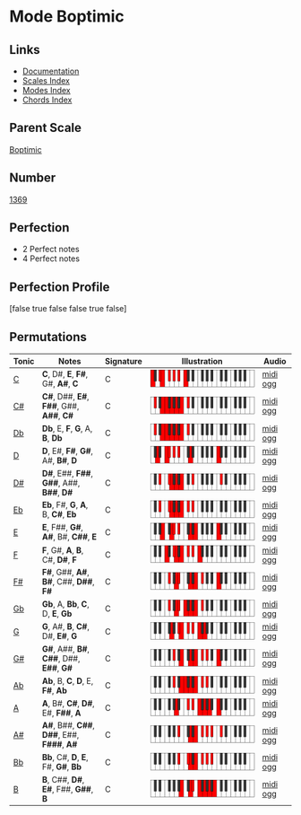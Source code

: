 # Mode Boptimic

## Links

- [Documentation](index.md)
- [Scales Index](Scales.md)
- [Modes Index](Modes.md)
- [Chords Index](Chords.md)

## Parent Scale

[Boptimic](ScaleBoptimic.md)

## Number

[1369](https://ianring.com/musictheory/scales/1369)

## Perfection

- 2 Perfect notes
- 4 Perfect notes

## Perfection Profile

[false true false false true false]

## Permutations

| Tonic | Notes | Signature | Illustration | Audio |
|-------|-------|-----------|--------------|-------|
| [C](ModeCNaturalBoptimic.md) | **C**, D#, **E**, **F#**, G#, **A#**, **C** | C | ![CNaturalBoptimic](ModeCNaturalBoptimic.png) | [midi](ModeCNaturalBoptimic.mid) [ogg](ModeCNaturalBoptimic.ogg) |
| [C#](ModeCSharpBoptimic.md) | **C#**, D##, **E#**, **F##**, G##, **A##**, **C#** | C | ![CSharpBoptimic](ModeCSharpBoptimic.png) | [midi](ModeCSharpBoptimic.mid) [ogg](ModeCSharpBoptimic.ogg) |
| [Db](ModeDFlatBoptimic.md) | **Db**, E, **F**, **G**, A, **B**, **Db** | C | ![DFlatBoptimic](ModeDFlatBoptimic.png) | [midi](ModeDFlatBoptimic.mid) [ogg](ModeDFlatBoptimic.ogg) |
| [D](ModeDNaturalBoptimic.md) | **D**, E#, **F#**, **G#**, A#, **B#**, **D** | C | ![DNaturalBoptimic](ModeDNaturalBoptimic.png) | [midi](ModeDNaturalBoptimic.mid) [ogg](ModeDNaturalBoptimic.ogg) |
| [D#](ModeDSharpBoptimic.md) | **D#**, E##, **F##**, **G##**, A##, **B##**, **D#** | C | ![DSharpBoptimic](ModeDSharpBoptimic.png) | [midi](ModeDSharpBoptimic.mid) [ogg](ModeDSharpBoptimic.ogg) |
| [Eb](ModeEFlatBoptimic.md) | **Eb**, F#, **G**, **A**, B, **C#**, **Eb** | C | ![EFlatBoptimic](ModeEFlatBoptimic.png) | [midi](ModeEFlatBoptimic.mid) [ogg](ModeEFlatBoptimic.ogg) |
| [E](ModeENaturalBoptimic.md) | **E**, F##, **G#**, **A#**, B#, **C##**, **E** | C | ![ENaturalBoptimic](ModeENaturalBoptimic.png) | [midi](ModeENaturalBoptimic.mid) [ogg](ModeENaturalBoptimic.ogg) |
| [F](ModeFNaturalBoptimic.md) | **F**, G#, **A**, **B**, C#, **D#**, **F** | C | ![FNaturalBoptimic](ModeFNaturalBoptimic.png) | [midi](ModeFNaturalBoptimic.mid) [ogg](ModeFNaturalBoptimic.ogg) |
| [F#](ModeFSharpBoptimic.md) | **F#**, G##, **A#**, **B#**, C##, **D##**, **F#** | C | ![FSharpBoptimic](ModeFSharpBoptimic.png) | [midi](ModeFSharpBoptimic.mid) [ogg](ModeFSharpBoptimic.ogg) |
| [Gb](ModeGFlatBoptimic.md) | **Gb**, A, **Bb**, **C**, D, **E**, **Gb** | C | ![GFlatBoptimic](ModeGFlatBoptimic.png) | [midi](ModeGFlatBoptimic.mid) [ogg](ModeGFlatBoptimic.ogg) |
| [G](ModeGNaturalBoptimic.md) | **G**, A#, **B**, **C#**, D#, **E#**, **G** | C | ![GNaturalBoptimic](ModeGNaturalBoptimic.png) | [midi](ModeGNaturalBoptimic.mid) [ogg](ModeGNaturalBoptimic.ogg) |
| [G#](ModeGSharpBoptimic.md) | **G#**, A##, **B#**, **C##**, D##, **E##**, **G#** | C | ![GSharpBoptimic](ModeGSharpBoptimic.png) | [midi](ModeGSharpBoptimic.mid) [ogg](ModeGSharpBoptimic.ogg) |
| [Ab](ModeAFlatBoptimic.md) | **Ab**, B, **C**, **D**, E, **F#**, **Ab** | C | ![AFlatBoptimic](ModeAFlatBoptimic.png) | [midi](ModeAFlatBoptimic.mid) [ogg](ModeAFlatBoptimic.ogg) |
| [A](ModeANaturalBoptimic.md) | **A**, B#, **C#**, **D#**, E#, **F##**, **A** | C | ![ANaturalBoptimic](ModeANaturalBoptimic.png) | [midi](ModeANaturalBoptimic.mid) [ogg](ModeANaturalBoptimic.ogg) |
| [A#](ModeASharpBoptimic.md) | **A#**, B##, **C##**, **D##**, E##, **F###**, **A#** | C | ![ASharpBoptimic](ModeASharpBoptimic.png) | [midi](ModeASharpBoptimic.mid) [ogg](ModeASharpBoptimic.ogg) |
| [Bb](ModeBFlatBoptimic.md) | **Bb**, C#, **D**, **E**, F#, **G#**, **Bb** | C | ![BFlatBoptimic](ModeBFlatBoptimic.png) | [midi](ModeBFlatBoptimic.mid) [ogg](ModeBFlatBoptimic.ogg) |
| [B](ModeBNaturalBoptimic.md) | **B**, C##, **D#**, **E#**, F##, **G##**, **B** | C | ![BNaturalBoptimic](ModeBNaturalBoptimic.png) | [midi](ModeBNaturalBoptimic.mid) [ogg](ModeBNaturalBoptimic.ogg) |
